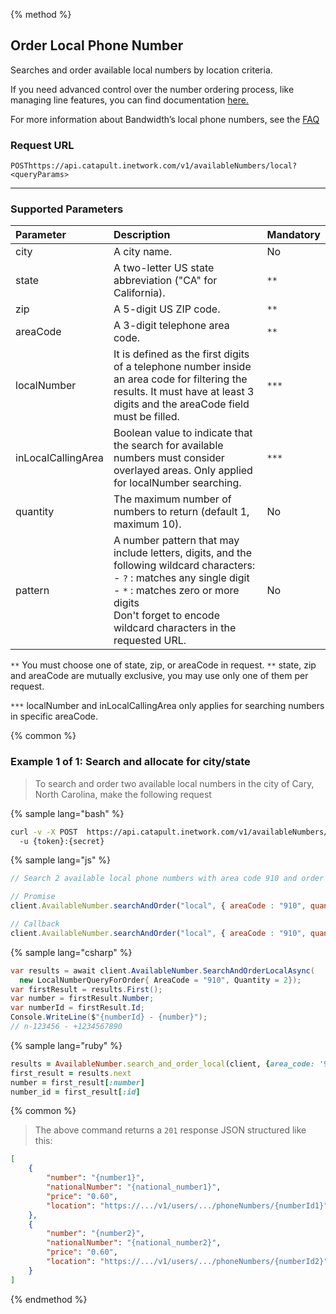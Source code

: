 {% method %}

## Order Local Phone Number
Searches and order available local numbers by location criteria.

<aside class="alert general">
<p>
If you need advanced control over the number ordering process, like managing line features, you can find documentation <a href="https://dev.bandwidth.com/docs/phone-numbers/">here.</a>
</p>
</aside>

For more information about Bandwidth’s local phone numbers, see the <a href="https://dev.bandwidth.com/faq/#voice">FAQ</a>

### Request URL
<code class="post">POST</code>`https://api.catapult.inetwork.com/v1/availableNumbers/local?<queryParams>`

---

### Supported Parameters

| Parameter          | Description                                                                                                                                                                                                                                   | Mandatory |
|:-------------------|:----------------------------------------------------------------------------------------------------------------------------------------------------------------------------------------------------------------------------------------------|:----------|
| city               | A city name.                                                                                                                                                                                                                                  | No        |
| state              | A two-letter US state abbreviation ("CA" for California).                                                                                                                                                                                     | `**`      |
| zip                | A 5-digit US ZIP code.                                                                                                                                                                                                                        | `**`      |
| areaCode           | A 3-digit telephone area code.                                                                                                                                                                                                                | `**`      |
| localNumber        | It is defined as the first digits of a telephone number inside an area code for filtering the results. It must have at least 3 digits and the areaCode field must be filled.                                                                  | `***`     |
| inLocalCallingArea | Boolean value to indicate that the search for available numbers must consider overlayed areas. Only applied for localNumber searching.                                                                                                        | `***`     |
| quantity           | The maximum number of numbers to return (default 1, maximum 10).                                                                                                                                                                           | No        |
| pattern            | A number pattern that may include letters, digits, and the following wildcard characters: <br> - `?` : matches any single digit <br> - `*` : matches zero or more digits<br> Don't forget to encode wildcard characters in the requested URL. | No        |

<aside class="notice">
<p>
<code>**</code> You must choose one of state, zip, or areaCode in request.
<code>**</code> state, zip and areaCode are mutually exclusive, you may use only one of them per request.
</p>
</aside>
<aside class="notice">
<p>
<code>***</code> localNumber and inLocalCallingArea only applies for searching numbers in specific areaCode.
</p>
</aside>

{% common %}

### Example 1 of 1: Search and allocate for city/state

> To search and order two available local numbers in the city of Cary, North Carolina, make the following request

{% sample lang="bash" %}

```bash
curl -v -X POST  https://api.catapult.inetwork.com/v1/availableNumbers/local?city=Cary&state=NC&quantity=2 \
  -u {token}:{secret}
```

{% sample lang="js" %}

```js
// Search 2 available local phone numbers with area code 910 and order them

// Promise
client.AvailableNumber.searchAndOrder("local", { areaCode : "910", quantity : 2 }).then(function (numbers) {});

// Callback
client.AvailableNumber.searchAndOrder("local", { areaCode : "910", quantity : 2 }, function (err, numbers) {});
```

{% sample lang="csharp" %}

```csharp
var results = await client.AvailableNumber.SearchAndOrderLocalAsync(
  new LocalNumberQueryForOrder{ AreaCode = "910", Quantity = 2});
var firstResult = results.First();
var number = firstResult.Number;
var numberId = firstResult.Id;
Console.WriteLine($"{numberId} - {number}");
// n-123456 - +1234567890

```

{% sample lang="ruby" %}

```ruby
results = AvailableNumber.search_and_order_local(client, {area_code: '910', quantity: 2})
first_result = results.next
number = first_result[:number]
number_id = first_result[:id]
```


{% common %}

> The above command returns a `201` response JSON structured like this:

```json
[
    {
        "number": "{number1}",
        "nationalNumber": "{national_number1}",
        "price": "0.60",
        "location": "https://.../v1/users/.../phoneNumbers/{numberId1}"
    },
    {
        "number": "{number2}",
        "nationalNumber": "{national_number2}",
        "price": "0.60",
        "location": "https://.../v1/users/.../phoneNumbers/{numberId2}"
    }
]
```
{% endmethod %}
